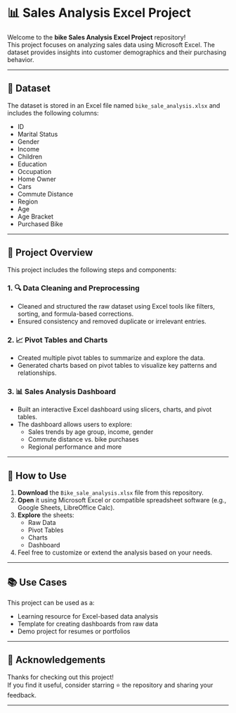 # 📊 Sales Analysis Excel Project

Welcome to the **bike Sales Analysis Excel Project** repository!  
This project focuses on analyzing sales data using Microsoft Excel. The dataset provides insights into customer demographics and their purchasing behavior.

---

## 📁 Dataset

The dataset is stored in an Excel file named `bike_sale_analysis.xlsx` and includes the following columns:

- ID  
- Marital Status  
- Gender  
- Income  
- Children  
- Education  
- Occupation  
- Home Owner  
- Cars  
- Commute Distance  
- Region  
- Age  
- Age Bracket  
- Purchased Bike  

---

## 📌 Project Overview

This project includes the following steps and components:

### 1. 🔍 Data Cleaning and Preprocessing
- Cleaned and structured the raw dataset using Excel tools like filters, sorting, and formula-based corrections.
- Ensured consistency and removed duplicate or irrelevant entries.

### 2. 📈 Pivot Tables and Charts
- Created multiple pivot tables to summarize and explore the data.
- Generated charts based on pivot tables to visualize key patterns and relationships.

### 3. 📊 Sales Analysis Dashboard
- Built an interactive Excel dashboard using slicers, charts, and pivot tables.
- The dashboard allows users to explore:
  - Sales trends by age group, income, gender
  - Commute distance vs. bike purchases
  - Regional performance and more

---

## 🚀 How to Use

1. **Download** the `Bike_sale_analysis.xlsx` file from this repository.
2. **Open** it using Microsoft Excel or compatible spreadsheet software (e.g., Google Sheets, LibreOffice Calc).
3. **Explore** the sheets:
   - Raw Data
   - Pivot Tables
   - Charts
   - Dashboard
4. Feel free to customize or extend the analysis based on your needs.

---

## 📚 Use Cases

This project can be used as a:

- Learning resource for Excel-based data analysis
- Template for creating dashboards from raw data
- Demo project for resumes or portfolios

---

## 🙌 Acknowledgements

Thanks for checking out this project!  
If you find it useful, consider starring ⭐ the repository and sharing your feedback.

---

